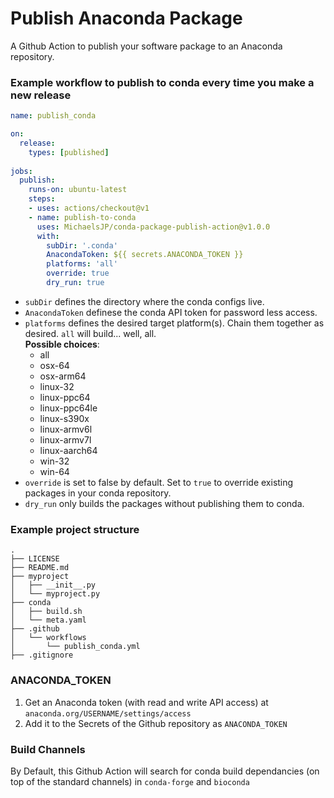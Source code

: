 # Publish Anaconda Package

A Github Action to publish your software package to an Anaconda repository.

### Example workflow to publish to conda every time you make a new release

```yaml
name: publish_conda

on:
  release:
    types: [published]
    
jobs:
  publish:
    runs-on: ubuntu-latest
    steps:
    - uses: actions/checkout@v1
    - name: publish-to-conda
      uses: MichaelsJP/conda-package-publish-action@v1.0.0
      with:
        subDir: '.conda'
        AnacondaToken: ${{ secrets.ANACONDA_TOKEN }}
        platforms: 'all'
        override: true
        dry_run: true
```
- `subDir` defines the directory where the conda configs live.
- `AnacondaToken` definese the conda API token for password less access.
- `platforms` defines the desired target platform(s). Chain them together as desired. `all` will build... well, all.   
**Possible choices**:
  - all
  - osx-64
  - osx-arm64
  - linux-32
  - linux-ppc64
  - linux-ppc64le
  - linux-s390x
  - linux-armv6l
  - linux-armv7l
  - linux-aarch64
  - win-32 
  - win-64
- `override` is set to false by default. Set to `true` to override existing packages in your conda repository.
- `dry_run` only builds the packages without publishing them to conda.

### Example project structure

```
.
├── LICENSE
├── README.md
├── myproject
│   ├── __init__.py
│   └── myproject.py
├── conda
│   ├── build.sh
│   └── meta.yaml
├── .github
│   └── workflows
│       └── publish_conda.yml
├── .gitignore
```

### ANACONDA_TOKEN

1. Get an Anaconda token (with read and write API access) at `anaconda.org/USERNAME/settings/access` 
2. Add it to the Secrets of the Github repository as `ANACONDA_TOKEN`

### Build Channels
By Default, this Github Action will search for conda build dependancies (on top of the standard channels) in `conda-forge` and `bioconda`
